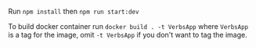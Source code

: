 Run `npm install` then `npm run start:dev`

To build docker container run `docker build . -t VerbsApp` where `VerbsApp` is a tag for the image,
omit `-t VerbsApp` if you don't want to tag the image.
